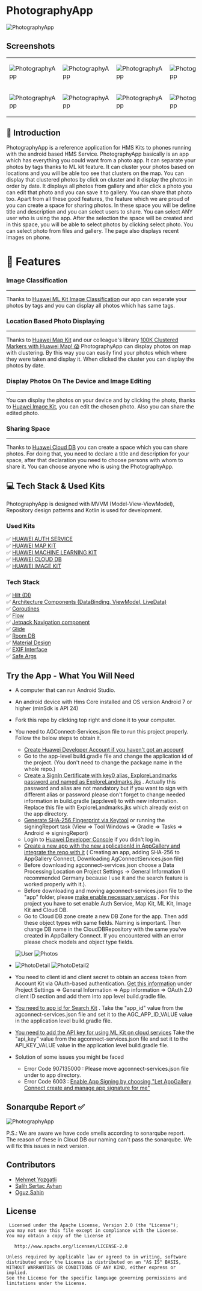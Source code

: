 # PhotographyApp

![PhotographyApp](art/all_features.gif)

## Screenshots

<table>
<tr>
<td>

![PhotographyApp](art/Screenshot_1.png)</td>

<td>

![PhotographyApp](art/Screenshot_2.png)</td>

<td>

![PhotographyApp](art/Screenshot_3.png)</td>

<td>

![PhotographyApp](art/Screenshot_4.png)</td></tr>

<tr>
<td>

![PhotographyApp](art/Screenshot_5.png)</td>

<td>

![PhotographyApp](art/Screenshot_6.png)</td>

<td>

![PhotographyApp](art/Screenshot_7.png)</td>

<td>

![PhotographyApp](art/Screenshot_8.png)</td></tr>

</table>

## 📔 Introduction

PhotographyApp is a reference application for HMS Kits to phones running with the android based HMS
Service. PhotographyApp basically is an app which has everything you could want from a photo app. It
can separate your photos by tags thanks to ML kit feature. It can cluster your photos based on
locations and you will be able too see that clusters on the map. You can display that clustered
photos by click on cluster and it display the photos in order by date. It displays all photos from
gallery and after click a photo you can edit that photo and you can save it to gallery. You can
share that photo too. Apart from all these good features, the feature which we are proud of you can
create a space for sharing photos. In these space you will be define title and description and you
can select users to share. You can select ANY user who is using the app. After the selection the
space will be created and in this space, you will be able to select photos by clicking select photo.
You can select photo from files and gallery. The page also displays recent images on phone.

# 📱 Features

### Image Classification

-----
Thanks
to [Huawei ML Kit Image Classification](https://developer.huawei.com/consumer/en/doc/development/hiai-Guides/image-classification-0000001050040095)
our app can separate your photos by tags and you can display all photos which has same tags.

### Location Based Photo Displaying

-----
Thanks to [Huawei Map Kit](https://developer.huawei.com/consumer/en/hms/huawei-MapKit/) and our
colleague's library
[100K Clustered Markers with Huawei Map! 😱](https://medium.com/huawei-developers/100k-clustered-markers-with-huawei-map-ffcba4168727)
PhotographyApp can display photos on map with clustering. By this way you can easily find your
photos which where they were taken and display it. When clicked the cluster you can display the
photos by date.

### Display Photos On The Device and Image Editing

-----
You can display the photos on your device and by clicking the photo, thanks to [Huawei Image Kit](https://developer.huawei.com/consumer/en/doc/development/Media-Guides/service-introduction-0000001050199011/), you can edit the chosen photo. Also you can share the
edited photo.

### Sharing Space

-----
Thanks to [Huawei Cloud DB](https://developer.huawei.com/consumer/en/agconnect/cloud-base/)
you can create a space which you can share photos. For doing that, you need to declare a title and
description for your space, after that declaration you need to choose persons with whom to share it.
You can choose anyone who is using the PhotographyApp.

## 💻 Tech Stack & Used Kits

PhotographyApp is designed with MVVM (Model-View-ViewModel), Repository design patterns and Kotlin
is used for development.

### Used Kits

✅ [HUAWEI AUTH SERVICE](https://developer.huawei.com/consumer/en/agconnect/auth-service/) \
✅ [HUAWEI MAP KIT](https://developer.huawei.com/consumer/en/hms/huawei-MapKit/) \
✅ [HUAWEI MACHINE LEARNING KIT](https://developer.huawei.com/consumer/en/hms/huawei-mlkit/) \
✅ [HUAWEI CLOUD DB](https://developer.huawei.com/consumer/en/agconnect/cloud-base/) \
✅ [HUAWEI IMAGE KIT](https://developer.huawei.com/consumer/en/hms/huawei-imagekit/)

### Tech Stack

✅ [Hilt (DI)](https://developer.android.com/training/dependency-injection/hilt-android)     \
✅ [Architecture Components (DataBinding, ViewModel, LiveData)](https://developer.android.com/topic/libraries/architecture/viewmodel)     \
✅ [Coroutines](https://developer.android.com/kotlin/coroutines)     \
✅ [Flow](https://developer.android.com/kotlin/flow)     \
✅ [Jetpack Navigation component](https://developer.android.com/guide/navigation)     \
✅ [Glide](https://github.com/bumptech/glide)     \
✅ [Room DB](https://developer.android.com/training/data-storage/room) \
✅ [Material Design](https://material.io/develop/android)  \
✅ [EXIF Interface](https://developer.android.com/reference/android/media/ExifInterface) \
✅ [Safe Args](https://developer.android.com/guide/navigation/navigation-pass-data)

## Try the App - What You Will Need

- A computer that can run Android Studio.
- An android device with Hms Core installed and OS version Android 7 or higher (minSdk is API 24)
- Fork this repo by clicking top right and clone it to your computer.
- You need to AGConnect-Services.json file to run this project properly. Follow the below steps to
  obtain it.
    - [Create Huawei Developer Account if you haven't got an account](https://developer.huawei.com/consumer/en/doc/start/10104)
    - Go to the app-level build.gradle file and change the application id of the project. (You don't
      need to change the package name in the whole repo.)
    - [Create a SignIn Certificate with key0 alias, ExploreLandmarks password and named as ExploreLandmarks.jks](https://medium.com/@corruptedkernel/android-creating-a-signing-certificate-keystore-and-signing-your-apk-fa67fdd27cf)
      . Actually this password and alias are not mandatory but if you want to sign with different
      alias or password please don't forget to change needed information in build.gradle (app:level)
      to with new information. Replace this file with ExploreLandmarks.jks which already exist on
      the app directory.
    - [Generate SHA-256 Fingerprint via Keytool](https://medium.com/@corruptedkernel/android-generating-fingerprint-from-a-keystore-jks-file-b624bacd90fd)
      or running the signingReport task (View => Tool Windows => Gradle => Tasks => Android =>
      signingReport)
    - Login to [Huawei Developer Console](https://developer.huawei.com/consumer/en/console) if you
      didn't log in.
    - [Create a new  app with the new applicationId in AppGallery and integrate the repo with it](https://medium.com/huawei-developers/android-integrating-your-apps-with-huawei-hms-core-1f1e2a090e98) (
      Creating an app, adding SHA-256 to AppGallery Connect, Downloading AgConnectServices.json
      file)
    - Before downloading agconnect-services.json choose a Data Processing Location on Project
      Settings -> General Information (I recommended Germany because I use it and the search feature
      is worked properly with it.).
    - Before downloading and moving agconnect-services.json file to the "app" folder,
      please [make enable necessary services](https://developer.huawei.com/consumer/en/doc/distribution/app/agc-help-enabling-service-0000001146598793)
      . For this project you have to set enable Auth Service, Map Kit, ML Kit, Image Kit and Cloud
      DB.
    - Go to Cloud DB zone create a new DB Zone for the app. Then add these object types with same
      fields. Naming is important. Then change DB name in the CloudDBRepository with the same you've
      created in AppGallery Connect. If you encountered with an error please check models and object
      type fields.

  ![User](art/user.png)
  ![Photos](art/photos.png)
- ![PhotoDetail](art/photodetails.png)
  ![PhotoDetail2](art/photodetails_2.png)

- You need to client id and client secret to obtain an access token from Account Kit via OAuth-based
  authentication. [Get this information](https://developer.huawei.com/consumer/en/doc/distribution/app/agc-help-appinfo-0000001100014694)
  under Project Settings => General Information => App information => OAuth 2.0 client ID section
  and add them into app level build.gradle file.
- [You need to app id for Search Kit](https://developer.huawei.com/consumer/en/doc/development/HMSCore-Guides/integrating-sdk-0000001057023645)
  . Take the "app_id" value from the agconnect-services.json file and set it to the AGC_APP_ID_VALUE
  value in the application level build.gradle file.
- [You need to add the API key for using ML Kit on cloud services](https://developer.huawei.com/consumer/en/doc/development/hiai-Guides/add-appgallery-0000001050038080)
  Take the "api_key" value from the agconnect-services.json file and set it to the API_KEY_VALUE
  value in the application level build.gradle file.
- Solution of some issues you might be faced
    - Error Code 907135000 : Please move agconnect-services.json file under to app directory.
    - Error Code
      6003 : [Enable App Signing by choosing "Let AppGallery Connect create and manage app signature for me"](https://developer.huawei.com/consumer/en/doc/development/AppGallery-connect-Guides/agc-appsigning-newapp-0000001052418290)

## Sonarqube Report ✅

![PhotographyApp](art/sonarqube.png)

P.S.: We are aware we have code smells according to sonarqube report. The reason of these in Cloud
DB our naming can't pass the sonarqube. We will fix this issues in next version.

## Contributors

- [Mehmet Yozgatli](https://www.linkedin.com/in/mehmetyozgatlii/)
- [Salih Sertac Ayhan](https://www.linkedin.com/in/srtcayhan/)
- [Oguz Sahin](https://www.linkedin.com/in/oguzsahinn/)

## License

     Licensed under the Apache License, Version 2.0 (the "License");
    you may not use this file except in compliance with the License.
    You may obtain a copy of the License at

       http://www.apache.org/licenses/LICENSE-2.0

    Unless required by applicable law or agreed to in writing, software
    distributed under the License is distributed on an "AS IS" BASIS,
    WITHOUT WARRANTIES OR CONDITIONS OF ANY KIND, either express or implied.
    See the License for the specific language governing permissions and
    limitations under the License.
